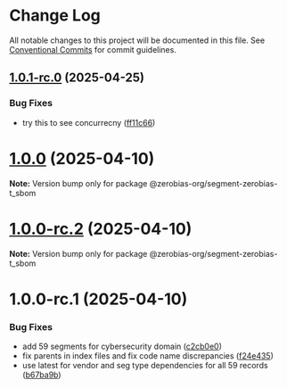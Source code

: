 # Change Log

All notable changes to this project will be documented in this file.
See [Conventional Commits](https://conventionalcommits.org) for commit guidelines.

## [1.0.1-rc.0](https://github.com/zerobias-org/segment/compare/@zerobias-org/segment-zerobias-t_sbom@1.0.0...@zerobias-org/segment-zerobias-t_sbom@1.0.1-rc.0) (2025-04-25)


### Bug Fixes

* try this to see concurrecny ([ff11c66](https://github.com/zerobias-org/segment/commit/ff11c66d67cb9f185098fd640d4139178d29ae22))





# [1.0.0](https://github.com/zerobias-org/segment/compare/@zerobias-org/segment-zerobias-t_sbom@1.0.0-rc.2...@zerobias-org/segment-zerobias-t_sbom@1.0.0) (2025-04-10)

**Note:** Version bump only for package @zerobias-org/segment-zerobias-t_sbom





# [1.0.0-rc.2](https://github.com/zerobias-org/segment/compare/@zerobias-org/segment-zerobias-t_sbom@1.0.0-rc.1...@zerobias-org/segment-zerobias-t_sbom@1.0.0-rc.2) (2025-04-10)

**Note:** Version bump only for package @zerobias-org/segment-zerobias-t_sbom





# 1.0.0-rc.1 (2025-04-10)


### Bug Fixes

* add 59 segments for cybersecurity domain ([c2cb0e0](https://github.com/zerobias-org/segment/commit/c2cb0e0c1f1eabb51d7f5a6ae6db98c1516fcdbe))
* fix parents in index files and fix code name discrepancies ([f24e435](https://github.com/zerobias-org/segment/commit/f24e4352453caaa05074cc6bb66ee8ed21a4f11d))
* use latest for vendor and seg type dependencies for all 59 records ([b67ba9b](https://github.com/zerobias-org/segment/commit/b67ba9bed7a90fad3b084161ebc603b5b35214b8))
